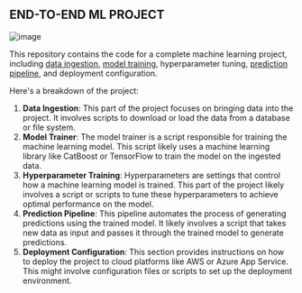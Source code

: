 ## END-TO-END ML PROJECT

![image](https://github.com/user-attachments/assets/96167c90-252a-479f-ad01-07cee73bdfb5)


This repository contains the code for a complete machine learning project, including [data ingestion](https://github.com/titan-exasaur/MLPROJECT/blob/Main/src/components/data_ingestion.py), 
[model training](https://github.com/titan-exasaur/MLPROJECT/blob/Main/src/components/model_trainer.py), 
hyperparameter tuning, 
[prediction pipeline](https://github.com/titan-exasaur/MLPROJECT/blob/Main/src/pipeline/predict_pipeline.py), and deployment configuration.

Here's a breakdown of the project:

1. **Data Ingestion**: This part of the project focuses on bringing data into the project. It involves scripts to download or load the data from a database or file system.
2. **Model Trainer**: The model trainer is a script responsible for training the machine learning model. This script likely uses a machine learning library like CatBoost or TensorFlow to train the model on the ingested data.
3. **Hyperparameter Training**: Hyperparameters are settings that control how a machine learning model is trained. This part of the project likely involves a script or scripts to tune these hyperparameters to achieve optimal performance on the model.
4. **Prediction Pipeline**: This pipeline automates the process of generating predictions using the trained model. It likely involves a script that takes new data as input and passes it through the trained model to generate predictions.
5. **Deployment Configuration**: This section provides instructions on how to deploy the project to cloud platforms like AWS or Azure App Service. This might involve configuration files or scripts to set up the deployment environment.
